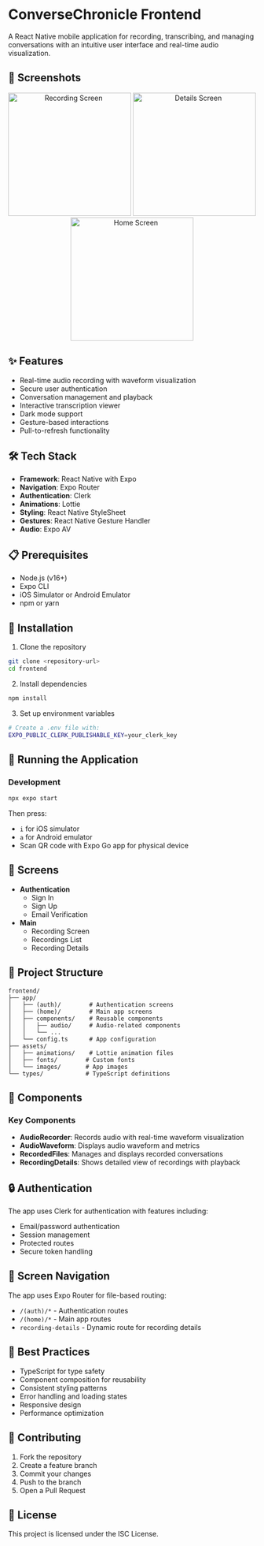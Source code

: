 # ConverseChronicle Frontend

A React Native mobile application for recording, transcribing, and managing conversations with an intuitive user interface and real-time audio visualization.

## 📱 Screenshots

<div align="center">
  <img src="public/screenshots/recording.png" alt="Recording Screen" width="250" />
  <img src="public/screenshots/details.png" alt="Details Screen" width="250" />
  <img src="public/screenshots/home.png" alt="Home Screen" width="250" />
</div>

## ✨ Features

- Real-time audio recording with waveform visualization
- Secure user authentication
- Conversation management and playback
- Interactive transcription viewer
- Dark mode support
- Gesture-based interactions
- Pull-to-refresh functionality

## 🛠️ Tech Stack

- **Framework**: React Native with Expo
- **Navigation**: Expo Router
- **Authentication**: Clerk
- **Animations**: Lottie
- **Styling**: React Native StyleSheet
- **Gestures**: React Native Gesture Handler
- **Audio**: Expo AV

## 📋 Prerequisites

- Node.js (v16+)
- Expo CLI
- iOS Simulator or Android Emulator
- npm or yarn

## 🔧 Installation

1. Clone the repository

```bash
git clone <repository-url>
cd frontend
```

2. Install dependencies

```bash
npm install
```

3. Set up environment variables

```bash
# Create a .env file with:
EXPO_PUBLIC_CLERK_PUBLISHABLE_KEY=your_clerk_key
```

## 🚀 Running the Application

### Development

```bash
npx expo start
```

Then press:

- `i` for iOS simulator
- `a` for Android emulator
- Scan QR code with Expo Go app for physical device

## 📱 Screens

- **Authentication**
  - Sign In
  - Sign Up
  - Email Verification
- **Main**
  - Recording Screen
  - Recordings List
  - Recording Details

## 📁 Project Structure

```
frontend/
├── app/
│   ├── (auth)/        # Authentication screens
│   ├── (home)/        # Main app screens
│   ├── components/    # Reusable components
│   │   ├── audio/     # Audio-related components
│   │   └── ...
│   └── config.ts      # App configuration
├── assets/
│   ├── animations/    # Lottie animation files
│   ├── fonts/        # Custom fonts
│   └── images/       # App images
└── types/            # TypeScript definitions
```

## 🎨 Components

### Key Components

- **AudioRecorder**: Records audio with real-time waveform visualization
- **AudioWaveform**: Displays audio waveform and metrics
- **RecordedFiles**: Manages and displays recorded conversations
- **RecordingDetails**: Shows detailed view of recordings with playback

## 🔒 Authentication

The app uses Clerk for authentication with features including:

- Email/password authentication
- Session management
- Protected routes
- Secure token handling

## 📱 Screen Navigation

The app uses Expo Router for file-based routing:

- `/(auth)/*` - Authentication routes
- `/(home)/*` - Main app routes
- `recording-details` - Dynamic route for recording details

## 🎯 Best Practices

- TypeScript for type safety
- Component composition for reusability
- Consistent styling patterns
- Error handling and loading states
- Responsive design
- Performance optimization

## 🤝 Contributing

1. Fork the repository
2. Create a feature branch
3. Commit your changes
4. Push to the branch
5. Open a Pull Request

## 📄 License

This project is licensed under the ISC License.
